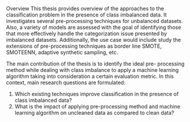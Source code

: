Overview
This thesis provides overview of the approaches to the classification problem in the presence 
of class imbalanced data. It investigates several pre-processing techniques for unbalanced 
datasets. Also, a variety of models are assessed with the goal of identifying those that more 
effectively handle the categorization issue presented by imbalanced datasets. Additionally, 
the use case would include study the extensions of pre-processing techniques as border line 
SMOTE, SMOTEENN, adaptive synthetic sampling, etc. 

The main contribution of the thesis is to identify the ideal pre- processing method while dealing 
with class imbalance to apply a machine learning algorithm taking into consideration a certain 
evaluation metric. 
In this context, main research questions are formulated:  
1. Which existing techniques improve classification in the presence of class imbalanced data? 
2. What is the impact of applying pre-processing method and machine learning algorithm on 
uncleaned data as compared to clean data? 
